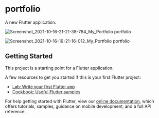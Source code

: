 # portfolio

A new Flutter application.


![Screenshot_2021-10-16-21-21-38-784_My_Portfolio portfolio](https://user-images.githubusercontent.com/75988605/137594041-30829bbb-7ffd-4cad-84ec-eebfe1a8a27a.jpg)

![Screenshot_2021-10-16-19-21-16-012_My_Portfolio portfolio](https://user-images.githubusercontent.com/75988605/137590067-1d59668e-a6ac-446c-9b4c-1079a5b5eaf2.jpg)


## Getting Started

This project is a starting point for a Flutter application.

A few resources to get you started if this is your first Flutter project:

- [Lab: Write your first Flutter app](https://flutter.dev/docs/get-started/codelab)
- [Cookbook: Useful Flutter samples](https://flutter.dev/docs/cookbook)

For help getting started with Flutter, view our
[online documentation](https://flutter.dev/docs), which offers tutorials,
samples, guidance on mobile development, and a full API reference.
